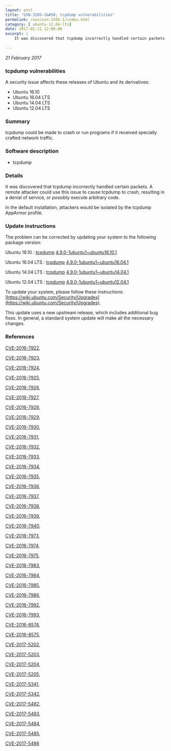 ```yaml
---
layout: post
title: "USN-3205-1&#58; tcpdump vulnerabilities"
permalink: /usn/usn-3205-1/index.html
category: [ ubuntu-12.04-lts]
date: 2017-02-21 12:00:00
excerpt: |
    It was discovered that tcpdump incorrectly handled certain packets. A remote attacker could use this issue to cause tcpdump to crash, resulting in a denial of service, or possibly execute arbitrary code.
    
--- 
```

 
 

*21 February 2017*

### tcpdump vulnerabilities

A security issue affects these releases of Ubuntu and its derivatives:

* Ubuntu 16.10
* Ubuntu 16.04 LTS
* Ubuntu 14.04 LTS
* Ubuntu 12.04 LTS

### Summary

tcpdump could be made to crash or run programs if it received specially crafted network traffic.

### Software description

* tcpdump 

### Details

It was discovered that tcpdump incorrectly handled certain packets. A remote attacker could use this issue to cause tcpdump to crash, resulting in a denial of service, or possibly execute arbitrary code.

In the default installation, attackers would be isolated by the tcpdump AppArmor profile. 

### Update instructions

The problem can be corrected by updating your system to the following package version:

Ubuntu 16.10
 : [tcpdump](https://launchpad.net/ubuntu/+source/tcpdump) <span> [4.9.0-1ubuntu1~ubuntu16.10.1](https://launchpad.net/ubuntu/+source/tcpdump/4.9.0-1ubuntu1~ubuntu16.10.1) </span> 

Ubuntu 16.04 LTS
 : [tcpdump](https://launchpad.net/ubuntu/+source/tcpdump) <span> [4.9.0-1ubuntu1~ubuntu16.04.1](https://launchpad.net/ubuntu/+source/tcpdump/4.9.0-1ubuntu1~ubuntu16.04.1) </span> 

Ubuntu 14.04 LTS
 : [tcpdump](https://launchpad.net/ubuntu/+source/tcpdump) <span> [4.9.0-1ubuntu1~ubuntu14.04.1](https://launchpad.net/ubuntu/+source/tcpdump/4.9.0-1ubuntu1~ubuntu14.04.1) </span> 

Ubuntu 12.04 LTS
 : [tcpdump](https://launchpad.net/ubuntu/+source/tcpdump) <span> [4.9.0-1ubuntu1~ubuntu12.04.1](https://launchpad.net/ubuntu/+source/tcpdump/4.9.0-1ubuntu1~ubuntu12.04.1) </span> 

To update your system, please follow these instructions: [https://wiki.ubuntu.com/Security/Upgrades](https://wiki.ubuntu.com/Security/Upgrades).

This update uses a new upstream release, which includes additional bug fixes. In general, a standard system update will make all the necessary changes. 

### References

 
 [CVE-2016-7922](http://people.ubuntu.com/~ubuntu-security/cve/CVE-2016-7922), 

 [CVE-2016-7923](http://people.ubuntu.com/~ubuntu-security/cve/CVE-2016-7923), 

 [CVE-2016-7924](http://people.ubuntu.com/~ubuntu-security/cve/CVE-2016-7924), 

 [CVE-2016-7925](http://people.ubuntu.com/~ubuntu-security/cve/CVE-2016-7925), 

 [CVE-2016-7926](http://people.ubuntu.com/~ubuntu-security/cve/CVE-2016-7926), 

 [CVE-2016-7927](http://people.ubuntu.com/~ubuntu-security/cve/CVE-2016-7927), 

 [CVE-2016-7928](http://people.ubuntu.com/~ubuntu-security/cve/CVE-2016-7928), 

 [CVE-2016-7929](http://people.ubuntu.com/~ubuntu-security/cve/CVE-2016-7929), 

 [CVE-2016-7930](http://people.ubuntu.com/~ubuntu-security/cve/CVE-2016-7930), 

 [CVE-2016-7931](http://people.ubuntu.com/~ubuntu-security/cve/CVE-2016-7931), 

 [CVE-2016-7932](http://people.ubuntu.com/~ubuntu-security/cve/CVE-2016-7932), 

 [CVE-2016-7933](http://people.ubuntu.com/~ubuntu-security/cve/CVE-2016-7933), 

 [CVE-2016-7934](http://people.ubuntu.com/~ubuntu-security/cve/CVE-2016-7934), 

 [CVE-2016-7935](http://people.ubuntu.com/~ubuntu-security/cve/CVE-2016-7935), 

 [CVE-2016-7936](http://people.ubuntu.com/~ubuntu-security/cve/CVE-2016-7936), 

 [CVE-2016-7937](http://people.ubuntu.com/~ubuntu-security/cve/CVE-2016-7937), 

 [CVE-2016-7938](http://people.ubuntu.com/~ubuntu-security/cve/CVE-2016-7938), 

 [CVE-2016-7939](http://people.ubuntu.com/~ubuntu-security/cve/CVE-2016-7939), 

 [CVE-2016-7940](http://people.ubuntu.com/~ubuntu-security/cve/CVE-2016-7940), 

 [CVE-2016-7973](http://people.ubuntu.com/~ubuntu-security/cve/CVE-2016-7973), 

 [CVE-2016-7974](http://people.ubuntu.com/~ubuntu-security/cve/CVE-2016-7974), 

 [CVE-2016-7975](http://people.ubuntu.com/~ubuntu-security/cve/CVE-2016-7975), 

 [CVE-2016-7983](http://people.ubuntu.com/~ubuntu-security/cve/CVE-2016-7983), 

 [CVE-2016-7984](http://people.ubuntu.com/~ubuntu-security/cve/CVE-2016-7984), 

 [CVE-2016-7985](http://people.ubuntu.com/~ubuntu-security/cve/CVE-2016-7985), 

 [CVE-2016-7986](http://people.ubuntu.com/~ubuntu-security/cve/CVE-2016-7986), 

 [CVE-2016-7992](http://people.ubuntu.com/~ubuntu-security/cve/CVE-2016-7992), 

 [CVE-2016-7993](http://people.ubuntu.com/~ubuntu-security/cve/CVE-2016-7993), 

 [CVE-2016-8574](http://people.ubuntu.com/~ubuntu-security/cve/CVE-2016-8574), 

 [CVE-2016-8575](http://people.ubuntu.com/~ubuntu-security/cve/CVE-2016-8575), 

 [CVE-2017-5202](http://people.ubuntu.com/~ubuntu-security/cve/CVE-2017-5202), 

 [CVE-2017-5203](http://people.ubuntu.com/~ubuntu-security/cve/CVE-2017-5203), 

 [CVE-2017-5204](http://people.ubuntu.com/~ubuntu-security/cve/CVE-2017-5204), 

 [CVE-2017-5205](http://people.ubuntu.com/~ubuntu-security/cve/CVE-2017-5205), 

 [CVE-2017-5341](http://people.ubuntu.com/~ubuntu-security/cve/CVE-2017-5341), 

 [CVE-2017-5342](http://people.ubuntu.com/~ubuntu-security/cve/CVE-2017-5342), 

 [CVE-2017-5482](http://people.ubuntu.com/~ubuntu-security/cve/CVE-2017-5482), 

 [CVE-2017-5483](http://people.ubuntu.com/~ubuntu-security/cve/CVE-2017-5483), 

 [CVE-2017-5484](http://people.ubuntu.com/~ubuntu-security/cve/CVE-2017-5484), 

 [CVE-2017-5485](http://people.ubuntu.com/~ubuntu-security/cve/CVE-2017-5485), 

 [CVE-2017-5486](http://people.ubuntu.com/~ubuntu-security/cve/CVE-2017-5486)
 

